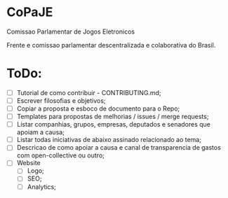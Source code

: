 # CoPaJE
Comissao Parlamentar de Jogos Eletronicos

Frente e comissao parlamentar descentralizada e colaborativa do Brasil.

# ToDo:
- [ ] Tutorial de como contribuir - CONTRIBUTING.md;
- [ ] Escrever filosofias e objetivos;
- [ ] Copiar a proposta e esboco de documento para o Repo;
- [ ] Templates para propostas de melhorias / issues / merge requests;
- [ ] Listar companhias, grupos, empresas, deputados e senadores que apoiam a causa;
- [ ] Listar todas iniciativas de abaixo assinado relacionado ao tema;
- [ ] Descricao de como apoiar a causa e canal de transparencia de gastos com open-collective ou outro;
- [ ] Website 
    - [ ] Logo;
    - [ ] SEO;
    - [ ] Analytics;